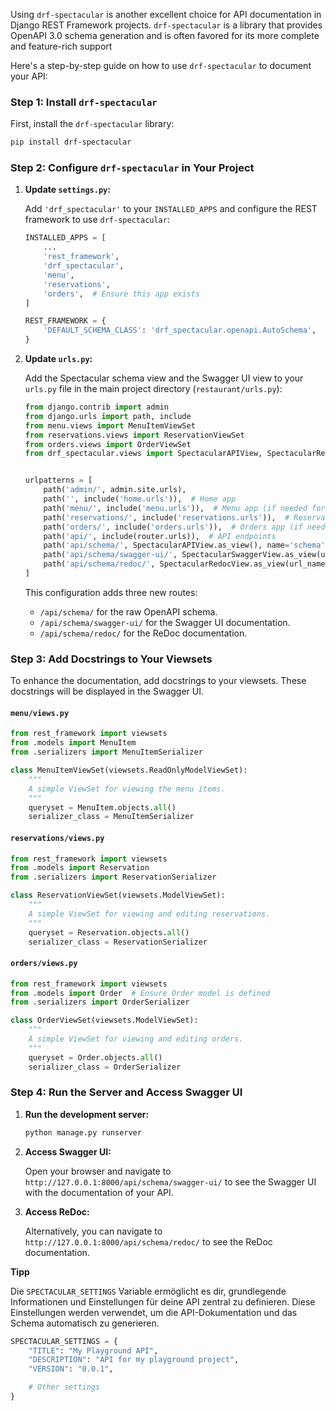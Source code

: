
Using `drf-spectacular` is another excellent choice for API documentation in Django REST Framework projects. `drf-spectacular` is a library that provides OpenAPI 3.0 schema generation and is often favored for its more complete and feature-rich support 

Here's a step-by-step guide on how to use `drf-spectacular` to document your API:

### Step 1: Install `drf-spectacular`

First, install the `drf-spectacular` library:

```bash
pip install drf-spectacular
```

### Step 2: Configure `drf-spectacular` in Your Project

1. **Update `settings.py`:**

   Add `'drf_spectacular'` to your `INSTALLED_APPS` and configure the REST framework to use `drf-spectacular`:

   ```python
   INSTALLED_APPS = [
       ...
       'rest_framework',
       'drf_spectacular',
       'menu',
       'reservations',
       'orders',  # Ensure this app exists
   ]

   REST_FRAMEWORK = {
       'DEFAULT_SCHEMA_CLASS': 'drf_spectacular.openapi.AutoSchema',
   }
   ```

2. **Update `urls.py`:**

   Add the Spectacular schema view and the Swagger UI view to your `urls.py` file in the main project directory (`restaurant/urls.py`):

   ```python
   from django.contrib import admin
   from django.urls import path, include
   from menu.views import MenuItemViewSet
   from reservations.views import ReservationViewSet
   from orders.views import OrderViewSet
   from drf_spectacular.views import SpectacularAPIView, SpectacularRedocView, SpectacularSwaggerView

   
   urlpatterns = [
       path('admin/', admin.site.urls),
       path('', include('home.urls')),  # Home app
       path('menu/', include('menu.urls')),  # Menu app (if needed for non-API views)
       path('reservations/', include('reservations.urls')),  # Reservations app (if needed for non-API views)
       path('orders/', include('orders.urls')),  # Orders app (if needed for non-API views)
       path('api/', include(router.urls)),  # API endpoints
       path('api/schema/', SpectacularAPIView.as_view(), name='schema'),
       path('api/schema/swagger-ui/', SpectacularSwaggerView.as_view(url_name='schema'), name='swagger-ui'),
       path('api/schema/redoc/', SpectacularRedocView.as_view(url_name='schema'), name='redoc'),
   ]
   ```

   This configuration adds three new routes:
   - `/api/schema/` for the raw OpenAPI schema.
   - `/api/schema/swagger-ui/` for the Swagger UI documentation.
   - `/api/schema/redoc/` for the ReDoc documentation.

### Step 3: Add Docstrings to Your Viewsets

To enhance the documentation, add docstrings to your viewsets. These docstrings will be displayed in the Swagger UI.

#### `menu/views.py`

```python
from rest_framework import viewsets
from .models import MenuItem
from .serializers import MenuItemSerializer

class MenuItemViewSet(viewsets.ReadOnlyModelViewSet):
    """
    A simple ViewSet for viewing the menu items.
    """
    queryset = MenuItem.objects.all()
    serializer_class = MenuItemSerializer
```

#### `reservations/views.py`

```python
from rest_framework import viewsets
from .models import Reservation
from .serializers import ReservationSerializer

class ReservationViewSet(viewsets.ModelViewSet):
    """
    A simple ViewSet for viewing and editing reservations.
    """
    queryset = Reservation.objects.all()
    serializer_class = ReservationSerializer
```

#### `orders/views.py`

```python
from rest_framework import viewsets
from .models import Order  # Ensure Order model is defined
from .serializers import OrderSerializer

class OrderViewSet(viewsets.ModelViewSet):
    """
    A simple ViewSet for viewing and editing orders.
    """
    queryset = Order.objects.all()
    serializer_class = OrderSerializer
```

### Step 4: Run the Server and Access Swagger UI

1. **Run the development server:**

   ```bash
   python manage.py runserver
   ```

2. **Access Swagger UI:**

   Open your browser and navigate to `http://127.0.0.1:8000/api/schema/swagger-ui/` to see the Swagger UI with the documentation of your API.

3. **Access ReDoc:**

   Alternatively, you can navigate to `http://127.0.0.1:8000/api/schema/redoc/` to see the ReDoc documentation.

**Tipp**

Die `SPECTACULAR_SETTINGS` Variable ermöglicht es dir, grundlegende Informationen und Einstellungen für deine API zentral zu definieren. Diese Einstellungen werden verwendet, um die API-Dokumentation und das Schema automatisch zu generieren.

```python
SPECTACULAR_SETTINGS = { 
    "TITLE": "My Playground API",
    "DESCRIPTION": "API for my playground project",
    "VERSION": "0.0.1",

    # Other settings
}
